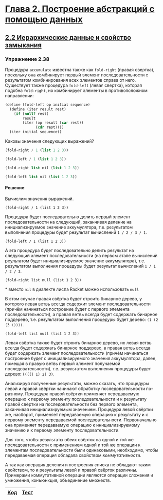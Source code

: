 # [Глава 2. Построение абстракций с помощью данных](index.md#Глава-2-Построение-абстракций-с-помощью-данных)
## [2.2 Иерархические данные и свойство замыкания](index.md#22-Иерархические-данные-и-свойство-замыкания)

### Упражнение 2.38
Процедура `accumulate` известна также как `fold-right` (правая свертка),
поскольку она комбинирует первый элемент последовательности с результатом
комбинирования всех элементов справа от него. Существует также процедура
`fold-left` (левая свертка), которая подобна `fold-right`, но комбинирует
элементы в противоположном направлении:

```scheme
(define (fold-left op initial sequence)
  (define (iter result rest)
    (if (null? rest)
        result
        (iter (op result (car rest))
              (cdr rest))))
  (iter initial sequence))
 ```

Каковы значения следующих выражений?

```scheme
(fold-right / 1 (list 1 2 3))

(fold-left / 1 (list 1 2 3))

(fold-right list nil (list 1 2 3))

(fold-left list nil (list 1 2 3))
```

#### Решение
Вычислим значения выражений.

```racket
(fold-right / 1 (list 1 2 3))
```
Процедура будет последовательно делить первый элемент последовательности на
следующий, заканчивая деление на инициализируемое значение аккумулятора, т.е.
результатом выполнения процедуры будет результат вычислений `1 / 2 / 3 / 1`.

```racket
(fold-left / 1 (list 1 2 3))
```

А эта процедура будет последовательно делить результат на следующий элемент
последовательности (на первом этапе вычислений реультатом будет инициализируемое
значение аккумулятора), т.е. результатом выполнения процедуры будет результат
вычислений `1 / 1 / 2 / 3`.

```racket
(fold-right list null (list 1 2 3))
```
\* вместо `nil` в диалекте лиспа Racket можно использовать `null`

В этом случае правая свёртка будет строить бинарное дерево, у которого левая
ветвь всегда содержит элемент последовательности (причём начинаться построение
будет с первого элемента последовательности), а правая ветвь всегда будет
содержать бинарное поддерево, т.е. результатом выполнения процедуры будет
дерево: `(1 (2 (3 ())))`.

```racket
(fold-left list null (list 1 2 3))
```

Левая свёртка также будет строить бинарное дерево, но левая ветвь всегда будет
содержать бинарное поддерево, а правая ветвь всегда будет содержать элемент
последовательности (причём начинаться построение будет с инициализируемого
значения аккумулятора, далее, помещая в правую ветвь первый элемент получаемой
последовательности), т.е. результатом выполнения процедуры будет дерево:
`(((() 1) 2) 3)`.

Анализируя полученные результаты, можно сказать, что процедуры левой и
правой свёртки начинают обработку последовательности по-разному. Процедура
правой свёртки применяет передаваемую операцию к первому элементу
последовательности и к результату правой свёртки на последовательности без
первого элемента, заканчивая инициализируемым значением. Процедура левой свёртки
же, наоборот, применяет передаваемую операцию к результату и к первому элементу
передаваемой последовательности. Первоначально она применяет передаваемую
операцию к инициализируемому значению и к первому элементу последовательности.

Для того, чтобы результаты обеих свёрток на одной и той же последовательности с
применением одной и той же операции к элементам последовательности были
одинаковыми, необходимо, чтобы передаваемая операция обладала свойством
_коммутативности_.

А так как операция деления и построения списка не обладают таким свойством, то и
результаты левой и правой свёрток различны. Примерами коммутативной операции
являются операции сложения и умножения, конъюнкция, объединение множеств.

[Код](../../src/chapter02/exercise_2_38.rkt) | [Тест](../../test/chapter02/test_exercise_2_38.rkt)
--- | ---
